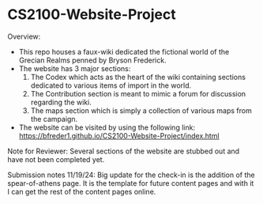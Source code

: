 # CS2100-Website-Project

Overview:

* This repo houses a faux-wiki dedicated the fictional world of the Grecian Realms penned by Bryson Frederick.
* The website has 3 major sections:
    1. The Codex which acts as the heart of the wiki containing sections dedicated to various items of import in the world. 
    2. The Contribution section is meant to mimic a forum for discussion regarding the wiki.
    3. The maps section which is simply a collection of various maps from the campaign.
* The website can be visited by using the following link: https://bfreder1.github.io/CS2100-Website-Project/index.html 

Note for Reviewer: Several sections of the website are stubbed out and have not been completed yet. 

Submission notes 11/19/24: Big update for the check-in is the addition of the spear-of-athens page. It is the template for future content pages and with it I can get the rest of the content pages online.
